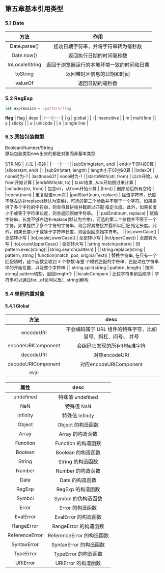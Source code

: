 ## 第五章基本引用类型

### 5.1 Date
| 方法 | 作用 |
|:---:|:---:|
|Date.parse() |接收日期字符串，并将字符串转为毫秒数|
|Date.now()| 返回执行日期的时间毫秒数|
|toLocaleString|返回于浏览器运行的本地环境一致的时间和日期|
|toString|返回带时区信息的日期和时间|
|valueOf|返回日期的毫秒数|


### 5.2 RegExp
```js
let expression = /pattern/flag
```
**flag**
| flag | desc |
|:---:|:---:|
| g | global |
| i | insensitive |
| m | multi line |
| y | sticky |
| u | unicode |
| s | single line |

### 5.3 原始包装类型
Boolean/Number/String<br/>
原始包装类型new出来的都是对象而非基本类型

STRING
| 方法 | 描述 |
|:---:|:---:|
|subString(start, end) | end小于0时按0算 |
|slice(start, end) |  |
|subStr(start, length) | length小于0时按0算  |
|indexOf | none时为-1 |
|lastIndexOf | none时为-1 |
|startsWith(str, from) | 以str开始，从from开始计算 |
|endsWith(str, to) | 以str结束, 从to开始倒过来计算 |
|includes(str, from) | 包含str，从from开始计算 |
|trim() | 删除前后所有空格 |
|repeat(num) | 重复赋值num次 |
|padStart(num, replace) | 赋值字符串，长度不够左边补replace(默认为空格)，可选的第二个参数并不限于一个字符。如果提供了多个字符的字符串，则会将其拼接并截断以匹配 指定长度。此外，如果长度小于或等于字符串长度，则会返回原始字符串。 |
|padEnd(num, replace) | 赋值字符串，长度不够右边补replace(默认为空格)，可选的第二个参数并不限于一个字符。如果提供了多个字符的字符串，则会将其拼接并截断以匹配 指定长度。此外，如果长度小于或等于字符串长度，则会返回原始字符串。 |
|toLowerCase() | 全部转小写 |
|toLocaleLowerCase() | 全部转小写 |
|toUpperCase() | 全部转大写 |
|toLocaleUpperCase() | 全部转大写 |
|string.match(pattern) | 同pattern.exec(string)|
|string.search(pattern) | |
|string.replace(string | pattern, string | function(match, pos, originalText)) | 替换字符串, 在只有一个匹配项时，这个函数会收到 3 个参数:与整 个模式匹配的字符串、匹配项在字符串中的开始位置，以及整个字符串 |
| string.split(string | pattern, length) | 按照string| pattern切割，返回length个 |
|localeCompare | 比较字符串前后顺序 | 
字符串可以通过for...of访问以及[...string]解构

### 5.4 单例内置对象
#### 5.4.1 Global
| 方法 | desc |
|:---:|:---:|
| encodeURI |不会编码属于 URL 组件的特殊字符，比如冒号、斜杠、问号、 井号 |
| encodeURIComponent |会编码它发现的所有非标准字符|
| decodeURI | 对应encodeURI |
| decodeURIComponent | 对应encodeURIComponent |
| eval | |

| 属性 | desc |
|:---:|:---:|
| undefined | 特殊值 undefined |
| NaN | 特殊值 NaN |
| Infinity | 特殊值 Infinity |
| Object | Object 的构造函数 |
| Array | Array 的构造函数 |
| Function | Function 的构造函数 |
| Boolean | Boolean 的构造函数 |
| String | String 的构造函数 |
| Number | Number 的构造函数 |
| Date | Date 的构造函数 |
| RegExp | RegExp 的构造函数 |
| Symbol | Symbol 的伪构造函数 |
| Error | Error 的构造函数 |
| EvalError | EvalError 的构造函数 |
| RangeError | RangeError 的构造函数 |
| ReferenceError | ReferenceError 的构造函数 |
| SyntaxError | SyntaxError 的构造函数 |
| TypeError | TypeError 的构造函数 |
| URIError | URIError 的构造函数 |

